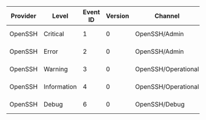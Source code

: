 Provider  |  Level        |  Event ID  |  Version  |  Channel              |  Task  |  Opcode  |  Keyword  |  Message
----------|---------------|------------|-----------|-----------------------|--------|----------|-----------|----------------------
OpenSSH   |  Critical     |  1         |  0        |  OpenSSH/Admin        |        |          |           |  {process}: {payload}
OpenSSH   |  Error        |  2         |  0        |  OpenSSH/Admin        |        |          |           |  {process}: {payload}
OpenSSH   |  Warning      |  3         |  0        |  OpenSSH/Operational  |        |          |           |  {process}: {payload}
OpenSSH   |  Information  |  4         |  0        |  OpenSSH/Operational  |        |          |           |  {process}: {payload}
OpenSSH   |  Debug        |  6         |  0        |  OpenSSH/Debug        |        |          |           |  {process}: {payload}